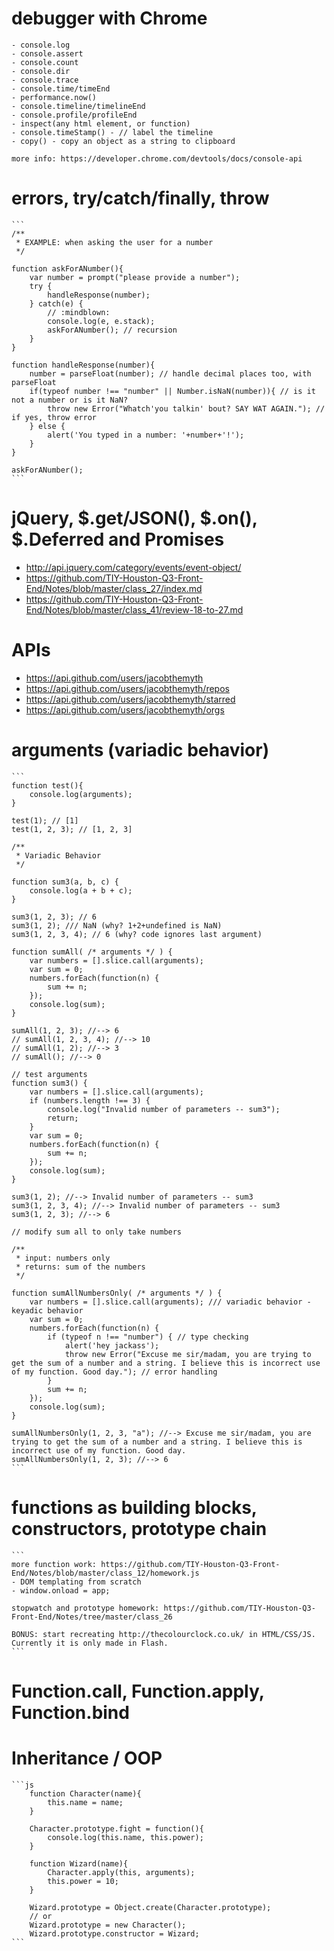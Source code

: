 # debugger with Chrome

	- console.log
	- console.assert
	- console.count
	- console.dir
	- console.trace
	- console.time/timeEnd
	- performance.now()
	- console.timeline/timelineEnd
	- console.profile/profileEnd
	- inspect(any html element, or function)
	- console.timeStamp() - // label the timeline
	- copy() - copy an object as a string to clipboard

	more info: https://developer.chrome.com/devtools/docs/console-api

# errors, try/catch/finally, throw

	```
	/**
	 * EXAMPLE: when asking the user for a number
	 */

	function askForANumber(){
	    var number = prompt("please provide a number");
	    try {
	        handleResponse(number);
	    } catch(e) {
	        // :mindblown:
	        console.log(e, e.stack);
	        askForANumber(); // recursion
	    }
	}

	function handleResponse(number){
	    number = parseFloat(number); // handle decimal places too, with parseFloat
	    if(typeof number !== "number" || Number.isNaN(number)){ // is it not a number or is it NaN?
	        throw new Error("Whatch'you talkin' bout? SAY WAT AGAIN."); // if yes, throw error
	    } else {
	        alert('You typed in a number: '+number+'!');
	    }
	}

	askForANumber();
	```

# jQuery, $.get/JSON(), $.on(), $.Deferred and Promises

- http://api.jquery.com/category/events/event-object/
- https://github.com/TIY-Houston-Q3-Front-End/Notes/blob/master/class_27/index.md
- https://github.com/TIY-Houston-Q3-Front-End/Notes/blob/master/class_41/review-18-to-27.md

# APIs

- https://api.github.com/users/jacobthemyth
- https://api.github.com/users/jacobthemyth/repos
- https://api.github.com/users/jacobthemyth/starred
- https://api.github.com/users/jacobthemyth/orgs

# arguments (variadic behavior)

	```
	function test(){
	    console.log(arguments);
	}

	test(1); // [1]
	test(1, 2, 3); // [1, 2, 3]

	/**
	 * Variadic Behavior
	 */

	function sum3(a, b, c) {
	    console.log(a + b + c);
	}

	sum3(1, 2, 3); // 6
	sum3(1, 2); /// NaN (why? 1+2+undefined is NaN)
	sum3(1, 2, 3, 4); // 6 (why? code ignores last argument)

	function sumAll( /* arguments */ ) {
	    var numbers = [].slice.call(arguments);
	    var sum = 0;
	    numbers.forEach(function(n) {
	        sum += n;
	    });
	    console.log(sum);
	}

	sumAll(1, 2, 3); //--> 6
	// sumAll(1, 2, 3, 4); //--> 10
	// sumAll(1, 2); //--> 3
	// sumAll(); //--> 0

	// test arguments
	function sum3() {
	    var numbers = [].slice.call(arguments);
	    if (numbers.length !== 3) {
	        console.log("Invalid number of parameters -- sum3");
	        return;
	    }
	    var sum = 0;
	    numbers.forEach(function(n) {
	        sum += n;
	    });
	    console.log(sum);
	}

	sum3(1, 2); //--> Invalid number of parameters -- sum3
	sum3(1, 2, 3, 4); //--> Invalid number of parameters -- sum3
	sum3(1, 2, 3); //--> 6

	// modify sum all to only take numbers

	/**
	 * input: numbers only
	 * returns: sum of the numbers
	 */

	function sumAllNumbersOnly( /* arguments */ ) {
	    var numbers = [].slice.call(arguments); /// variadic behavior - keyadic behavior
	    var sum = 0;
	    numbers.forEach(function(n) {
	        if (typeof n !== "number") { // type checking
	            alert('hey jackass');
	            throw new Error("Excuse me sir/madam, you are trying to get the sum of a number and a string. I believe this is incorrect use of my function. Good day."); // error handling
	        }
	        sum += n;
	    });
	    console.log(sum);
	}

	sumAllNumbersOnly(1, 2, 3, "a"); //--> Excuse me sir/madam, you are trying to get the sum of a number and a string. I believe this is incorrect use of my function. Good day.
	sumAllNumbersOnly(1, 2, 3); //--> 6
	```

# functions as building blocks, constructors, prototype chain

	```
	more function work: https://github.com/TIY-Houston-Q3-Front-End/Notes/blob/master/class_12/homework.js
	- DOM templating from scratch
	- window.onload = app;

	stopwatch and prototype homework: https://github.com/TIY-Houston-Q3-Front-End/Notes/tree/master/class_26

	BONUS: start recreating http://thecolourclock.co.uk/ in HTML/CSS/JS. Currently it is only made in Flash.
	```

# Function.call, Function.apply, Function.bind

# Inheritance / OOP

	```js
		function Character(name){
			this.name = name;
		}

		Character.prototype.fight = function(){
			console.log(this.name, this.power);
		}

		function Wizard(name){
			Character.apply(this, arguments);
			this.power = 10;
		}

		Wizard.prototype = Object.create(Character.prototype);
		// or
		Wizard.prototype = new Character();
		Wizard.prototype.constructor = Wizard;
	```